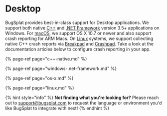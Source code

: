# Desktop

BugSplat provides best-in-class support for Desktop applications. We support both native [C++](c++-native.md) and [.NET Framework](windows-.net-framework.md) version 3.5+ applications on Windows. For [macOS](os-x.md), we support OS X 10.7 or newer and also support crash reporting for ARM Macs. On [Linux](linux.md) systems, we support collecting native C++ crash reports via [Breakpad](../cross-platform/breakpad-1.md) and [Crashpad](../cross-platform/crashpad/). Take a look at the documentation articles below to configure crash reporting in your app.

{% page-ref page="c++-native.md" %}

{% page-ref page="windows-.net-framework.md" %}

{% page-ref page="os-x.md" %}

{% page-ref page="linux.md" %}



{% hint style="info" %}
**Not finding what you're looking for?**  Please reach out to [support@bugsplat.com](mailto:support@bugsplat.com) to request the language or environment you'd like BugSplat to integrate with next!
{% endhint %}

